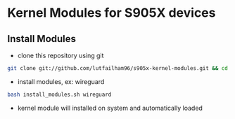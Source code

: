 # Kernel Modules for S905X devices

## Install Modules
- clone this repository using git
```sh
git clone git://github.com/lutfailham96/s905x-kernel-modules.git && cd s905x-kernel-modules
```
- install modules, ex: wireguard
```sh
bash install_modules.sh wireguard
```
- kernel module will installed on system and automatically loaded
